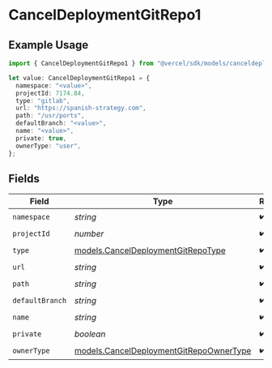 # CancelDeploymentGitRepo1

## Example Usage

```typescript
import { CancelDeploymentGitRepo1 } from "@vercel/sdk/models/canceldeploymentop.js";

let value: CancelDeploymentGitRepo1 = {
  namespace: "<value>",
  projectId: 7174.84,
  type: "gitlab",
  url: "https://spanish-strategy.com",
  path: "/usr/ports",
  defaultBranch: "<value>",
  name: "<value>",
  private: true,
  ownerType: "user",
};
```

## Fields

| Field                                                                                    | Type                                                                                     | Required                                                                                 | Description                                                                              |
| ---------------------------------------------------------------------------------------- | ---------------------------------------------------------------------------------------- | ---------------------------------------------------------------------------------------- | ---------------------------------------------------------------------------------------- |
| `namespace`                                                                              | *string*                                                                                 | :heavy_check_mark:                                                                       | N/A                                                                                      |
| `projectId`                                                                              | *number*                                                                                 | :heavy_check_mark:                                                                       | N/A                                                                                      |
| `type`                                                                                   | [models.CancelDeploymentGitRepoType](../models/canceldeploymentgitrepotype.md)           | :heavy_check_mark:                                                                       | N/A                                                                                      |
| `url`                                                                                    | *string*                                                                                 | :heavy_check_mark:                                                                       | N/A                                                                                      |
| `path`                                                                                   | *string*                                                                                 | :heavy_check_mark:                                                                       | N/A                                                                                      |
| `defaultBranch`                                                                          | *string*                                                                                 | :heavy_check_mark:                                                                       | N/A                                                                                      |
| `name`                                                                                   | *string*                                                                                 | :heavy_check_mark:                                                                       | N/A                                                                                      |
| `private`                                                                                | *boolean*                                                                                | :heavy_check_mark:                                                                       | N/A                                                                                      |
| `ownerType`                                                                              | [models.CancelDeploymentGitRepoOwnerType](../models/canceldeploymentgitrepoownertype.md) | :heavy_check_mark:                                                                       | N/A                                                                                      |
